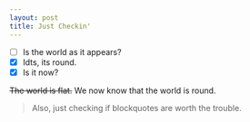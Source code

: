 ```yaml
---
layout: post
title: Just Checkin'
---
```

- [ ] Is the world as it appears?
- [x] Idts, its round.
- [x] Is it now?

<span hr class="post"></span>

~~The world is flat.~~ We now know that the world is round.

> <span class="quote"> Also, just checking if blockquotes are worth the trouble.</span>
